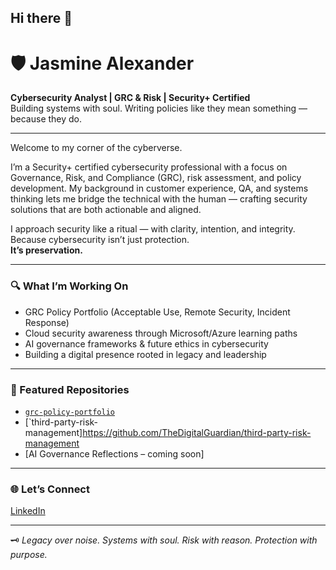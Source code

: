 ## Hi there 👋

# 🛡️ Jasmine Alexander  
**Cybersecurity Analyst | GRC & Risk | Security+ Certified**  
Building systems with soul. Writing policies like they mean something — because they do.

---

Welcome to my corner of the cyberverse.

I’m a Security+ certified cybersecurity professional with a focus on Governance, Risk, and Compliance (GRC), risk assessment, and policy development. My background in customer experience, QA, and systems thinking lets me bridge the technical with the human — crafting security solutions that are both actionable and aligned.

I approach security like a ritual — with clarity, intention, and integrity.  
Because cybersecurity isn’t just protection.  
**It’s preservation.**

---

### 🔍 What I’m Working On

- GRC Policy Portfolio (Acceptable Use, Remote Security, Incident Response)  
- Cloud security awareness through Microsoft/Azure learning paths  
- AI governance frameworks & future ethics in cybersecurity  
- Building a digital presence rooted in legacy and leadership

---

### 📂 Featured Repositories

- [`grc-policy-portfolio`](https://github.com/TheDigitalGuardian/grc-policy-portfolio)
- [`third-party-risk-management]https://github.com/TheDigitalGuardian/third-party-risk-management
- [AI Governance Reflections – coming soon]

---

### 🌐 Let’s Connect

[LinkedIn](https://linkedin.com/in/alexanderjasminecs/)  

---

🗝️ *Legacy over noise. Systems with soul. Risk with reason. Protection with purpose.*  
